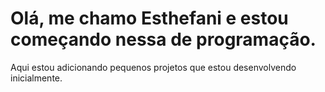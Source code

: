 # Olá, me chamo Esthefani e estou começando nessa de programação.
 Aqui estou adicionando pequenos projetos que estou desenvolvendo inicialmente.
